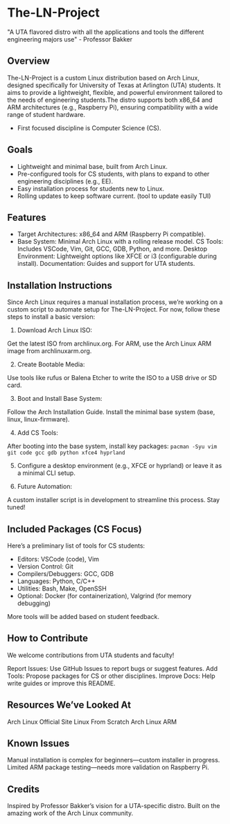 # The-LN-Project
"A UTA flavored distro with all the applications and tools the different engineering majors use" - Professor Bakker

## Overview
The-LN-Project is a custom Linux distribution based on Arch Linux, designed specifically for University of Texas at Arlington (UTA) students. It aims to provide a lightweight, flexible, and powerful environment tailored to the needs of engineering students.The distro supports both x86_64 and ARM architectures (e.g., Raspberry Pi), ensuring compatibility with a wide range of student hardware.

* First focused discipline is Computer Science (CS). 

## Goals 

* Lightweight and minimal base, built from Arch Linux.
* Pre-configured tools for CS students, with plans to expand to other engineering disciplines (e.g., EE).
* Easy installation process for students new to Linux.
* Rolling updates to keep software current. (tool to update easily TUI)


## Features

* Target Architectures: x86_64 and ARM (Raspberry Pi compatible).
* Base System: Minimal Arch Linux with a rolling release model.
CS Tools: Includes VSCode, Vim, Git, GCC, GDB, Python, and more.
Desktop Environment: Lightweight options like XFCE or i3 (configurable during install).
Documentation: Guides and support for UTA students.


## Installation Instructions
Since Arch Linux requires a manual installation process, we’re working on a custom script to automate setup for The-LN-Project. For now, follow these steps to install a basic version:

1. Download Arch Linux ISO:

Get the latest ISO from archlinux.org.
For ARM, use the Arch Linux ARM image from archlinuxarm.org.


2. Create Bootable Media:

Use tools like rufus or Balena Etcher to write the ISO to a USB drive or SD card.


3. Boot and Install Base System:

Follow the Arch Installation Guide.
Install the minimal base system (base, linux, linux-firmware).


4. Add CS Tools:

After booting into the base system, install key packages:
``` pacman -Syu vim git code gcc gdb python xfce4 hyprland ```


5. Configure a desktop environment (e.g., XFCE or hyprland) or leave it as a minimal CLI setup.


6. Future Automation:

A custom installer script is in development to streamline this process. Stay tuned!




## Included Packages (CS Focus)
Here’s a preliminary list of tools for CS students:

* Editors: VSCode (code), Vim
* Version Control: Git
* Compilers/Debuggers: GCC, GDB
* Languages: Python, C/C++
* Utilities: Bash, Make, OpenSSH
* Optional: Docker (for containerization), Valgrind (for memory debugging)

More tools will be added based on student feedback.

## How to Contribute
We welcome contributions from UTA students and faculty!

Report Issues: Use GitHub Issues to report bugs or suggest features.
Add Tools: Propose packages for CS or other disciplines.
Improve Docs: Help write guides or improve this README.


## Resources We’ve Looked At

Arch Linux Official Site
Linux From Scratch
Arch Linux ARM


## Known Issues

Manual installation is complex for beginners—custom installer in progress.
Limited ARM package testing—needs more validation on Raspberry Pi.


## Credits

Inspired by Professor Bakker’s vision for a UTA-specific distro.
Built on the amazing work of the Arch Linux community.

